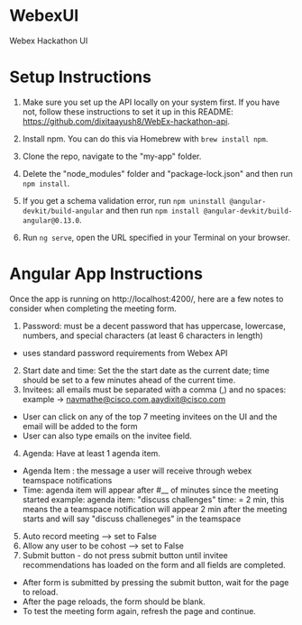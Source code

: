 # WebexUI
Webex Hackathon UI

# Setup Instructions
1. Make sure you set up the API locally on your system first. If you have not, follow these instructions to set it up in this README: https://github.com/dixitaayush8/WebEx-hackathon-api.

2. Install npm. You can do this via Homebrew with `brew install npm`.

3. Clone the repo, navigate to the "my-app" folder.

4. Delete the "node_modules" folder and "package-lock.json" and then run `npm install`.

5. If you get a schema validation error, run `npm uninstall @angular-devkit/build-angular` and then run `npm install @angular-devkit/build-angular@0.13.0`.

6. Run `ng serve`, open the URL specified in your Terminal on your browser.

# Angular App Instructions

Once the app is running on http://localhost:4200/, here are a few notes to consider when completing the meeting form.


1. Password: must be a decent password that has uppercase, lowercase, numbers, and special characters (at least 6 characters in length)
  - uses standard password requirements from Webex API
2. Start date and time: Set the the start date as the current date; time should be set to a few minutes ahead of the current time. 
3. Invitees: all emails must be separated with a comma (,) and no spaces: example -> navmathe@cisco.com,aaydixit@cisco.com
  - User can click on any of the top 7 meeting invitees on the UI and the email will be added to the form
  - User can also type emails on the invitee field. 
4. Agenda: Have at least 1 agenda item.
  - Agenda Item : the message a user will receive through webex teamspace notifications
  - Time: agenda item will appear after #__ of minutes since the meeting started 
  example: 
  agenda item: "discuss challenges" time: = 2 min, this means the a teamspace notification will appear 2 min after the meeting starts and will say "discuss challeneges" in the teamspace 
 5. Auto record meeting --> set to False
 6. Allow any user to be cohost --> set to False
 7. Submit button - do not press submit button until invitee recommendations has loaded on the form and all fields are completed. 
  - After form is submitted by pressing the submit button, wait for the page to reload.
  - After the page reloads, the form should be blank.
  - To test the meeting form again, refresh the page and continue. 
  
  
